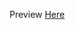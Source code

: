 Preview [Here]("https://sohaildotcss.github.io/Full-Stack-Assignments/16_Git%20and%20Github_Assignment/Q6/Youtube-Clone/index.html")